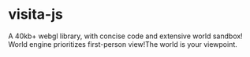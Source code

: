 # visita-js
A 40kb+ webgl library, with concise code and extensive world sandbox! World engine prioritizes first-person view!The world is your viewpoint. 

